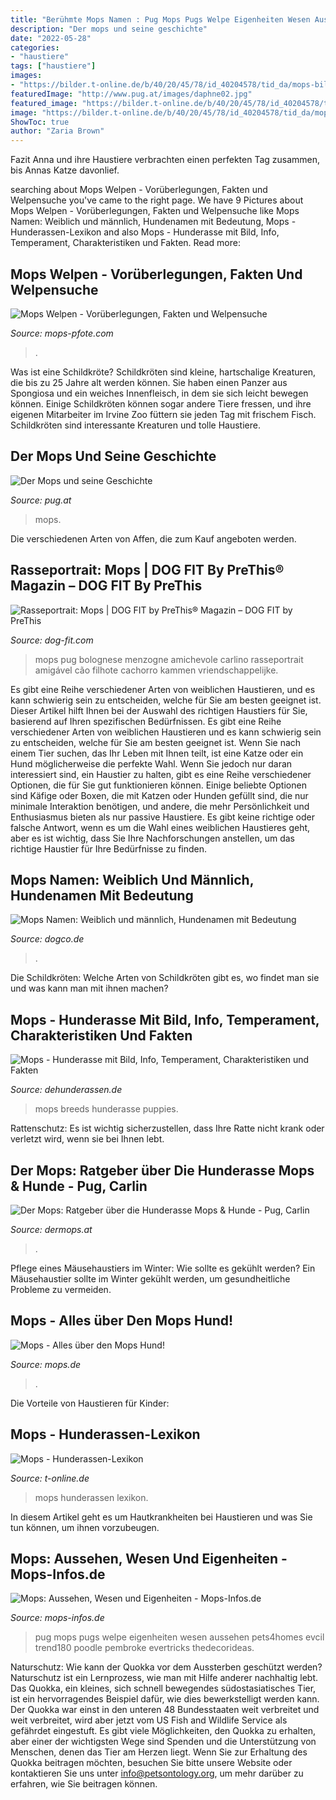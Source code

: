 ```yaml
---
title: "Berühmte Mops Namen : Pug Mops Pugs Welpe Eigenheiten Wesen Aussehen Pets4homes Evcil Trend180 Poodle Pembroke Evertricks Thedecorideas"
description: "Der mops und seine geschichte"
date: "2022-05-28"
categories:
- "haustiere"
tags: ["haustiere"]
images:
- "https://bilder.t-online.de/b/40/20/45/78/id_40204578/tid_da/mops-bild-www-schanz-fotodesign-de-.jpg"
featuredImage: "http://www.pug.at/images/daphne02.jpg"
featured_image: "https://bilder.t-online.de/b/40/20/45/78/id_40204578/tid_da/mops-bild-www-schanz-fotodesign-de-.jpg"
image: "https://bilder.t-online.de/b/40/20/45/78/id_40204578/tid_da/mops-bild-www-schanz-fotodesign-de-.jpg"
ShowToc: true
author: "Zaria Brown"
---
```



Fazit
Anna und ihre Haustiere verbrachten einen perfekten Tag zusammen, bis Annas Katze davonlief.

	

		
searching about Mops Welpen - Vorüberlegungen, Fakten und Welpensuche you've came to the right page. We have 9 Pictures about Mops Welpen - Vorüberlegungen, Fakten und Welpensuche like Mops Namen: Weiblich und männlich, Hundenamen mit Bedeutung, Mops - Hunderassen-Lexikon and also Mops - Hunderasse mit Bild, Info, Temperament, Charakteristiken und Fakten. Read more:
		
    
## Mops Welpen - Vorüberlegungen, Fakten Und Welpensuche

<img loading=lazy src="https://www.mops-pfote.com/wp-content/uploads/2014/10/Mopswelpen-Gruppe.jpg" onerror="this.onerror=null;this.src='https://tse3.mm.bing.net/th?id=OIP.oM84DMORCMPTNvqKM7BEjgAAAA&amp;pid=15.1';" alt="Mops Welpen - Vorüberlegungen, Fakten und Welpensuche">

_Source: mops-pfote.com_

>. 

	

Was ist eine Schildkröte?
Schildkröten sind kleine, hartschalige Kreaturen, die bis zu 25 Jahre alt werden können. Sie haben einen Panzer aus Spongiosa und ein weiches Innenfleisch, in dem sie sich leicht bewegen können. Einige Schildkröten können sogar andere Tiere fressen, und ihre eigenen Mitarbeiter im Irvine Zoo füttern sie jeden Tag mit frischem Fisch. Schildkröten sind interessante Kreaturen und tolle Haustiere.

    
## Der Mops Und Seine Geschichte

<img loading=lazy src="http://www.pug.at/images/daphne02.jpg" onerror="this.onerror=null;this.src='https://tse1.mm.bing.net/th?id=OIP.fPAy6JMzXps42752xjuxmAHaLS&amp;pid=15.1';" alt="Der Mops und seine Geschichte">

_Source: pug.at_

>mops. 

	

Die verschiedenen Arten von Affen, die zum Kauf angeboten werden.

    
## Rasseportrait: Mops | DOG FIT By PreThis® Magazin – DOG FIT By PreThis

<img loading=lazy src="https://www.dog-fit.com/wp-content/uploads/2016/08/mops-hund.jpg" onerror="this.onerror=null;this.src='https://tse3.mm.bing.net/th?id=OIP.kPTZiGxJg5cEmSl_XAtjMgAAAA&amp;pid=15.1';" alt="Rasseportrait: Mops | DOG FIT by PreThis® Magazin – DOG FIT by PreThis">

_Source: dog-fit.com_

>mops pug bolognese menzogne amichevole carlino rasseportrait amigável cão filhote cachorro kammen vriendschappelijke. 

	

Es gibt eine Reihe verschiedener Arten von weiblichen Haustieren, und es kann schwierig sein zu entscheiden, welche für Sie am besten geeignet ist. Dieser Artikel hilft Ihnen bei der Auswahl des richtigen Haustiers für Sie, basierend auf Ihren spezifischen Bedürfnissen.
Es gibt eine Reihe verschiedener Arten von weiblichen Haustieren und es kann schwierig sein zu entscheiden, welche für Sie am besten geeignet ist. Wenn Sie nach einem Tier suchen, das Ihr Leben mit Ihnen teilt, ist eine Katze oder ein Hund möglicherweise die perfekte Wahl. Wenn Sie jedoch nur daran interessiert sind, ein Haustier zu halten, gibt es eine Reihe verschiedener Optionen, die für Sie gut funktionieren können. Einige beliebte Optionen sind Käfige oder Boxen, die mit Katzen oder Hunden gefüllt sind, die nur minimale Interaktion benötigen, und andere, die mehr Persönlichkeit und Enthusiasmus bieten als nur passive Haustiere. Es gibt keine richtige oder falsche Antwort, wenn es um die Wahl eines weiblichen Haustieres geht, aber es ist wichtig, dass Sie Ihre Nachforschungen anstellen, um das richtige Haustier für Ihre Bedürfnisse zu finden.

    
## Mops Namen: Weiblich Und Männlich, Hundenamen Mit Bedeutung

<img loading=lazy src="https://dogco.de/wp-content/uploads/mops-hundenamen-2048x1536.jpg" onerror="this.onerror=null;this.src='https://tse4.mm.bing.net/th?id=OIP.McAfGi7OnHVHqqkZ0SQnZwHaFj&amp;pid=15.1';" alt="Mops Namen: Weiblich und männlich, Hundenamen mit Bedeutung">

_Source: dogco.de_

>. 

	

Die Schildkröten: Welche Arten von Schildkröten gibt es, wo findet man sie und was kann man mit ihnen machen?

    
## Mops - Hunderasse Mit Bild, Info, Temperament, Charakteristiken Und Fakten

<img loading=lazy src="https://www.dehunderassen.de/uploads/thumbs/720x568-resize/dog/565/mops-13323.jpg" onerror="this.onerror=null;this.src='https://tse3.mm.bing.net/th?id=OIP.6KE72X5uwF51HgHgpO2KXQHaE7&amp;pid=15.1';" alt="Mops - Hunderasse mit Bild, Info, Temperament, Charakteristiken und Fakten">

_Source: dehunderassen.de_

>mops breeds hunderasse puppies. 

	

Rattenschutz: Es ist wichtig sicherzustellen, dass Ihre Ratte nicht krank oder verletzt wird, wenn sie bei Ihnen lebt.

    
## Der Mops: Ratgeber über Die Hunderasse Mops &amp; Hunde - Pug, Carlin

<img loading=lazy src="http://www.dermops.at/wp-content/uploads/2014/01/mops-wesen-hund.jpg" onerror="this.onerror=null;this.src='https://tse2.mm.bing.net/th?id=OIP.tLsWZKoOxrEEYFENURsVRQHaE8&amp;pid=15.1';" alt="Der Mops: Ratgeber über die Hunderasse Mops &amp; Hunde - Pug, Carlin">

_Source: dermops.at_

>. 

	

Pflege eines Mäusehaustiers im Winter: Wie sollte es gekühlt werden?
Ein Mäusehaustier sollte im Winter gekühlt werden, um gesundheitliche Probleme zu vermeiden.

    
## Mops - Alles über Den Mops Hund!

<img loading=lazy src="http://www.mops.de/wp-content/uploads/2013/02/Der-Mops.jpg" onerror="this.onerror=null;this.src='https://tse2.mm.bing.net/th?id=OIP.WidwwuOowVGecRDQUsP3eQHaE2&amp;pid=15.1';" alt="Mops - Alles über den Mops Hund!">

_Source: mops.de_

>. 

	

Die Vorteile von Haustieren für Kinder:

    
## Mops - Hunderassen-Lexikon

<img loading=lazy src="https://bilder.t-online.de/b/40/20/45/78/id_40204578/tid_da/mops-bild-www-schanz-fotodesign-de-.jpg" onerror="this.onerror=null;this.src='https://tse1.mm.bing.net/th?id=OIP.wyLLuraYN2tTja6vNS7zsAAAAA&amp;pid=15.1';" alt="Mops - Hunderassen-Lexikon">

_Source: t-online.de_

>mops hunderassen lexikon. 

	

In diesem Artikel geht es um Hautkrankheiten bei Haustieren und was Sie tun können, um ihnen vorzubeugen.

    
## Mops: Aussehen, Wesen Und Eigenheiten - Mops-Infos.de

<img loading=lazy src="https://www.mops-infos.de/img/mops_welpe_1.jpg" onerror="this.onerror=null;this.src='https://tse4.mm.bing.net/th?id=OIP.8r04bKkcCOqkqVMbWK13twAAAA&amp;pid=15.1';" alt="Mops: Aussehen, Wesen und Eigenheiten - Mops-Infos.de">

_Source: mops-infos.de_

>pug mops pugs welpe eigenheiten wesen aussehen pets4homes evcil trend180 poodle pembroke evertricks thedecorideas. 

	

Naturschutz: Wie kann der Quokka vor dem Aussterben geschützt werden?
Naturschutz ist ein Lernprozess, wie man mit Hilfe anderer nachhaltig lebt. Das Quokka, ein kleines, sich schnell bewegendes südostasiatisches Tier, ist ein hervorragendes Beispiel dafür, wie dies bewerkstelligt werden kann. Der Quokka war einst in den unteren 48 Bundesstaaten weit verbreitet und weit verbreitet, wird aber jetzt vom US Fish and Wildlife Service als gefährdet eingestuft. Es gibt viele Möglichkeiten, den Quokka zu erhalten, aber einer der wichtigsten Wege sind Spenden und die Unterstützung von Menschen, denen das Tier am Herzen liegt. Wenn Sie zur Erhaltung des Quokka beitragen möchten, besuchen Sie bitte unsere Website oder kontaktieren Sie uns unter info@petsontology.org, um mehr darüber zu erfahren, wie Sie beitragen können.

